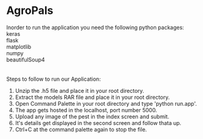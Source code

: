 # AgroPals

Inorder to run the application you need the following python packages:<br>
keras<br>
flask<br>
matplotlib<br>
numpy<br>
beautifulSoup4<br>
<br><br>
Steps to follow to run our Application:<br>
1. Unzip the .h5 file and place it in your root directory.<br>
2. Extract the models RAR file and place it in your root directory.<br>
3. Open Command Palette in your root directory and type 'python run.app'.<br>
4. The app gets hosted in the localhost, port number 5000.<br>
5. Upload any image of the pest in the index screen and submit.<br>
6. It's details get displayed in the second screen and follow thata up.<br>
7. Ctrl+C at the command palette again to stop the file.<br>
